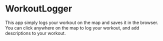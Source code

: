 # WorkoutLogger

This app simply logs your workout on the map and saves it in the browser. You can click anywhere on the map to log your workout, and add descriptions to your workout.
